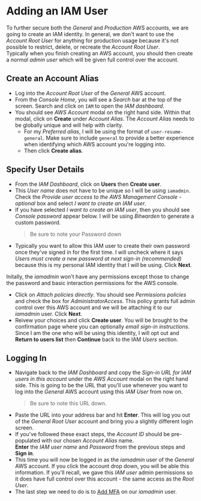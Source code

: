 # Adding an IAM User
To further secure both the *General* and *Production* AWS accounts, we are going to create an IAM identity. In general, we don't want to use the *Account Root User* for anything for production usage because it's not possible to restrict, delete, or recreate the *Account Root User*.<br>
Typically when you finish creating an AWS account, you should then create a *normal admin user* which will be given full control over the account.

## Create an Account Alias
- Log into the *Account Root User* of the *General* AWS account.
- From the *Console Home*, you will see a *Search* bar at the top of the screen. Search and click on `IAM` to open the *IAM dashboard*.
- You should see *AWS Account* modal on the right hand side. Within that modal, click on **Create** under *Account Alias*. The *Account Alias* needs to be globally unique and will help with clarity.
  - For my *Preferred alias*, I will be using the format of `user-resume-general`. Make sure to include `general` to provide a better experience when identifying which AWS account you're logging into.
  - Then click **Create alias**.

## Specify User Details
- From the *IAM Dashboard*, click on **Users** then **Create user**.
- This *User name* does not have to be unique so I will be using `iamadmin`. Check the *Provide user access to the AWS Management Console - optional* box and select *I want to create an IAM user*.
- If you have selected *I want to create an IAM user*, then you should see *Console password* appear below. I will be using *Bitwarden* to generate a custom password.
  > Be sure to note your Password down
- Typically you want to allow this IAM user to create their own password once they've signed in for the first time. I will uncheck where it says *Users must create a new password at next sign-in (recommended)* because this is my personal IAM identity that I will be using. Click **Next**.

Initally, the *iamadmin* won't have any permissions except those to change the password and basic interaction permissions for the AWS console.
- Click on *Attach policies directly*. You should see *Permissions policies* and check the box for *AdministratorAccess*. This policy grants full admin control over this AWS account and we will be attaching it to our *iamadmin* user. Click **Next**.
- Reivew your choices and click **Create user**. You will be brought to the confirmation page where you can optionally *email sign-in instructions*. Since I am the one who will be using this identity, I will opt out and **Return to users list** then **Continue** back to the IAM *Users* section.

## Logging In
- Navigate back to the *IAM Dashboard* and copy the *Sign-in URL for IAM users in this account* under the *AWS Account* modal on the right hand side. This is going to be the URL that you'll use whenever you want to log into the *General* AWS account using this *IAM User* from now on.
  > Be sure to note this URL down.
- Paste the URL into your address bar and hit **Enter**. This will log you out of the *General Root User* account and bring you a slightly different login screen.
- If you've followed these exact steps, the *Account ID* should be pre-populated with our chosen *Account Alias* name.<br>
  **Enter** the *IAM user name* and *Password* from the previous steps and **Sign in**.
- This time you will now be logged in as the *iamadmin* user of the *General* AWS account. If you click the account drop down, you will be able this information. If you'll recall, we gave this *IAM user* admin permissions so it does have full control over this account - the same access as the *Root User*.
- The last step we need to do is to [Add MFA](setup/01-aws-account-setup.md#step-2a-adding-multi-factor-authentication-mfa) on our *iamadmin* user.
